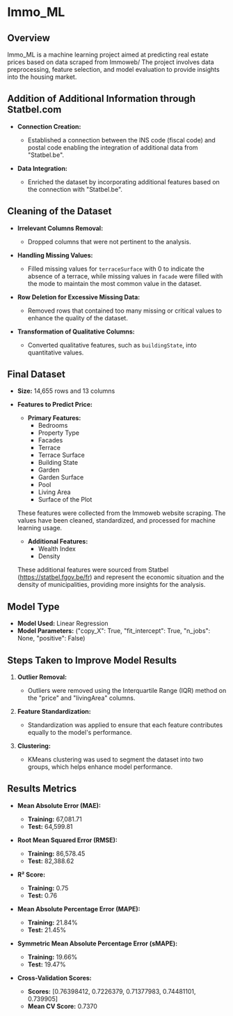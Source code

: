 # Immo_ML

## Overview
Immo_ML is a machine learning project aimed at predicting real estate prices based on data scraped from Immoweb/ The project involves data preprocessing, feature selection, and model evaluation to provide insights into the housing market.

## Addition of Additional Information through Statbel.com

- **Connection Creation:** 
  - Established a connection between the INS code (fiscal code) and postal code enabling the integration of additional data from "Statbel.be".
  
- **Data Integration:** 
  - Enriched the dataset by incorporating additional features based on the connection with "Statbel.be".

## Cleaning of the Dataset

- **Irrelevant Columns Removal:** 
  - Dropped columns that were not pertinent to the analysis.

- **Handling Missing Values:** 
  - Filled missing values for `terraceSurface` with 0 to indicate the absence of a terrace, while missing values in `facade` were filled with the mode to maintain the most common value in the dataset.

- **Row Deletion for Excessive Missing Data:** 
  - Removed rows that contained too many missing or critical values to enhance the quality of the dataset.

- **Transformation of Qualitative Columns:** 
  - Converted qualitative features, such as `buildingState`, into quantitative values.

## Final Dataset
- **Size:** 14,655 rows and 13 columns
- **Features to Predict Price:**
  - **Primary Features:**
    - Bedrooms
    - Property Type
    - Facades
    - Terrace
    - Terrace Surface
    - Building State
    - Garden
    - Garden Surface
    - Pool
    - Living Area
    - Surface of the Plot

  These features were collected from the Immoweb website scraping. The values have been cleaned, standardized, and processed for machine learning usage.

  - **Additional Features:**
    - Wealth Index
    - Density

  These additional features were sourced from Statbel (https://statbel.fgov.be/fr) and represent the economic situation and the density of municipalities, providing more insights for the analysis.

## Model Type
- **Model Used:** Linear Regression
- **Model Parameters:** ("copy_X": True, "fit_intercept": True, "n_jobs": None, "positive": False)
## Steps Taken to Improve Model Results

1. **Outlier Removal:** 
   - Outliers were removed using the Interquartile Range (IQR) method on the "price" and "livingArea" columns.

2. **Feature Standardization:** 
   - Standardization was applied to ensure that each feature contributes equally to the model's performance.

3. **Clustering:** 
   - KMeans clustering was used to segment the dataset into two groups, which helps enhance model performance.

## Results Metrics

- **Mean Absolute Error (MAE):**
  - **Training:** 67,081.71
  - **Test:** 64,599.81

- **Root Mean Squared Error (RMSE):**
  - **Training:** 86,578.45
  - **Test:** 82,388.62

- **R² Score:**
  - **Training:** 0.75
  - **Test:** 0.76

- **Mean Absolute Percentage Error (MAPE):**
  - **Training:** 21.84%
  - **Test:** 21.45%

- **Symmetric Mean Absolute Percentage Error (sMAPE):**
  - **Training:** 19.66%
  - **Test:** 19.47%

- **Cross-Validation Scores:** 
  - **Scores:** [0.76398412, 0.7226379, 0.71377983, 0.74481101, 0.739905]
  - **Mean CV Score:** 0.7370
